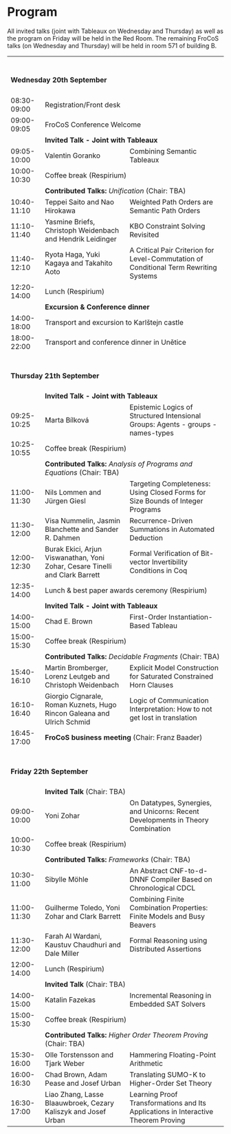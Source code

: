 # Program

All invited talks (joint with Tableaux on Wednesday and Thursday) as well as the program on Friday will be held in the Red Room.
The remaining FroCoS talks (on Wednesday and Thursday) will be held in room 571 of building B.

<table>
  <tbody>
  <tr>
    <td colspan="3"><span> <br><h4>Wednesday 20th September</h4></span></td>
  </tr>

  <tr>
     <td><span class="ptime">08:30-09:00</span></td>
     <td colspan="2"><span class="pevent">Registration/Front desk</span></td>
  </tr>

  <tr>
     <td><span class="ptime">09:00-09:05</span></td>
     <td colspan="2"><span class="pevent">FroCoS Conference Welcome</span></td>
  </tr>

  <tr>
    <td ></td>
    <td  colspan="2"><b>Invited Talk - Joint with Tableaux</b></td>
  </tr>

  <tr>
     <td><span class="ptime">09:05-10:00</span></td>
     <td><span class="pauthors">Valentin Goranko <br/></span></td>
     <td><span class="ptitle"> Combining Semantic Tableaux</span></td>
  </tr>
  <tr>
     <td><span class="ptime">10:00-10:30</span></td>
     <td colspan="2"><span class="pevent">Coffee break (Respirium)</span></td>
  </tr>

  <tr>
    <td ></td>
    <td  colspan="2"><b>Contributed Talks:</b> <i>Unification</i> (Chair: TBA)</td>
  </tr>

  <tr>
     <td><span class="ptime">10:40-11:10</span></td>
     <td><span class="pauthors">Teppei Saito and Nao Hirokawa</span></td>
     <td><span class="ptitle">Weighted Path Orders are Semantic Path Orders</span></td>
  </tr>

  <tr>
     <td><span class="ptime">11:10-11:40</span></td>
     <td><span class="pauthors">Yasmine Briefs, Christoph Weidenbach and Hendrik Leidinger</span></td>
     <td><span class="ptitle">KBO Constraint Solving Revisited</span></td>
  </tr>

  <tr>
     <td><span class="ptime">11:40-12:10</span></td>
     <td><span class="pauthors">Ryota Haga, Yuki Kagaya and Takahito Aoto</span></td>
     <td><span class="ptitle">A Critical Pair Criterion for Level-Commutation of Conditional Term Rewriting Systems</span></td>
  </tr>

  <tr>
     <td><span class="ptime">12:20-14:00</span></td>
     <td colspan="2"><span class="pevent">Lunch (Respirium)</span></td>
  </tr>
  <tr>
    <td ></td>
    <td  colspan="2"><b>Excursion &amp; Conference dinner</b></td>
  </tr>
  <tr>
     <td><span class="ptime">14:00-18:00</span></td>
     <td colspan="2"><span class="ptitle">Transport and excursion to Karlštejn castle</span></td>
  </tr>
  <tr>
     <td><span class="ptime">18:00-22:00</span></td>
     <td colspan="2"><span class="ptitle">Transport and conference dinner in Unětice</span></td>
  </tr>

  <tr>
    <td colspan="3"><span> <br><h4>Thursday 21th September</h4></span></td>
  </tr>

  <tr>
    <td ></td>
    <td  colspan="2"><b>Invited Talk - Joint with Tableaux</b></td>
  </tr>

  <tr>
     <td><span class="ptime">09:25-10:25</span></td>
     <td><span class="pauthors">Marta Bílková <br/></span></td>
     <td><span class="ptitle">Epistemic Logics of Structured Intensional Groups: Agents - groups - names-types</span></td>
  </tr>

  <tr>
     <td><span class="ptime">10:25-10:55</span></td>
     <td colspan="2"><span class="pevent">Coffee break (Respirium)</span></td>
  </tr>

  <tr>
     <td><span class="ptime"></span></td>
    <td  colspan="2"><b>Contributed Talks:</b> <i>Analysis of Programs and Equations</i> (Chair: TBA)</td>
  </tr>

  <tr>
     <td><span class="ptime">11:00-11:30</span></td>
     <td><span class="pauthors">Nils Lommen and Jürgen Giesl</span></td>
     <td><span class="ptitle">Targeting Completeness: Using Closed Forms for Size Bounds of Integer Programs</span></td>
  </tr>

  <tr>
     <td><span class="ptime">11:30-12:00</span></td>
     <td><span class="pauthors">Visa Nummelin, Jasmin Blanchette and Sander R. Dahmen</span></td>
     <td><span class="ptitle">Recurrence-Driven Summations in Automated Deduction</span></td>
  </tr>

  <tr>
     <td><span class="ptime">12:00-12:30</span></td>
     <td><span class="pauthors">Burak Ekici, Arjun Viswanathan, Yoni Zohar, Cesare Tinelli and Clark Barrett</span></td>
     <td><span class="ptitle">Formal Verification of Bit-vector Invertibility Conditions in Coq</span></td>
  </tr>

  <tr>
     <td><span class="ptime">12:35-14:00</span></td>
     <td colspan="2"><span class="pevent">Lunch &amp; best paper awards ceremony (Respirium) </span></td>
  </tr>

  <tr>
    <td ></td>
    <td  colspan="2"><b>Invited Talk - Joint with Tableaux</b></td>
  </tr>

  <tr>
     <td><span class="ptime">14:00-15:00</span></td>
     <td><span class="pauthors">Chad E. Brown <br/></span></td>
     <td><span class="ptitle"> First-Order Instantiation-Based Tableau</span></td>
  </tr>
  <tr>
     <td><span class="ptime">15:00-15:30</span></td>
     <td colspan="2"><span class="pevent">Coffee break (Respirium)</span></td>
  </tr>
  <tr>
    <td ></td>
    <td  colspan="2"><b>Contributed Talks:</b> <i>Decidable Fragments</i> (Chair: TBA)</td>
  </tr>

  <tr>
     <td><span class="ptime">15:40-16:10</span></td>
     <td><span class="pauthors">Martin Bromberger, Lorenz Leutgeb and Christoph Weidenbach</span></td>
     <td><span class="ptitle">Explicit Model Construction for Saturated Constrained Horn Clauses</span></td>
  </tr>

  <tr>
     <td><span class="ptime">16:10-16:40</span></td>
     <td><span class="pauthors">Giorgio Cignarale, Roman Kuznets, Hugo Rincon Galeana and Ulrich Schmid</span></td>
     <td><span class="ptitle">Logic of Communication Interpretation: How to not get lost in translation</span></td>
  </tr>

  <tr>
     <td><span class="ptime">16:45-17:00</span></td>
     <td colspan="2"><span class="pevent"><b>FroCoS business meeting</b> (Chair: Franz Baader)</span></td>
  </tr>

  <tr>
    <td colspan="3"><span> <br><h4>Friday 22th September</h4></span></td>
  </tr>

  <tr>
    <td ></td>
    <td  colspan="2"><b>Invited Talk</b> (Chair: TBA)</td>
  </tr>

  <tr>
     <td><span class="ptime">09:00-10:00</span></td>
     <td><span class="pauthors">Yoni Zohar</span></td>
     <td><span class="ptitle">On Datatypes, Synergies, and Unicorns: Recent Developments in Theory Combination</span></td>
  </tr>

  <tr>
     <td><span class="ptime">10:00-10:30</span></td>
     <td colspan="2"><span class="pevent">Coffee break (Respirium)</span></td>
  </tr>

  <tr>
    <td ></td>
    <td  colspan="2"><b>Contributed Talks:</b> <i>Frameworks</i> (Chair: TBA)</td>
  </tr>

  <tr>
     <td><span class="ptime">10:30-11:00</span></td>
     <td><span class="pauthors">Sibylle Möhle</span></td>
     <td><span class="ptitle">An Abstract CNF-to-d-DNNF Compiler Based on Chronological CDCL</span></td>
  </tr>

  <tr>
     <td><span class="ptime">11:00-11:30</span></td>
     <td><span class="pauthors">Guilherme Toledo, Yoni Zohar and Clark Barrett</span></td>
     <td><span class="ptitle">Combining Finite Combination Properties: Finite Models and Busy Beavers</span></td>
  </tr>

  <tr>
     <td><span class="ptime">11:30-12:00</span></td>
     <td><span class="pauthors">Farah Al Wardani, Kaustuv Chaudhuri and Dale Miller</span></td>
     <td><span class="ptitle">Formal Reasoning using Distributed Assertions</span></td>
  </tr>

  <tr>
     <td><span class="ptime">12:00-14:00</span></td>
     <td colspan="2"><span class="pevent">Lunch (Respirium) </span></td>
  </tr>

  <tr>
    <td ></td>
    <td  colspan="2"><b>Invited Talk</b> (Chair: TBA)</td>
  </tr>

  <tr>
     <td><span class="ptime">14:00-15:00</span></td>
     <td><span class="pauthors">Katalin Fazekas</span></td>
     <td><span class="ptitle">Incremental Reasoning in Embedded SAT Solvers</span></td>
  </tr>

  <tr>
     <td><span class="ptime">15:00-15:30</span></td>
     <td colspan="2"><span class="pevent">Coffee break (Respirium)</span></td>
  </tr>

  <tr>
    <td ></td>
    <td  colspan="2"><b>Contributed Talks:</b> <i>Higher Order Theorem Proving</i> (Chair: TBA)</td>
  </tr>

  <tr>
     <td><span class="ptime">15:30-16:00</span></td>
     <td><span class="pauthors">Olle Torstensson and Tjark Weber</span></td>
     <td><span class="ptitle">Hammering Floating-Point Arithmetic</span></td>
  </tr>

  <tr>
     <td><span class="ptime">16:00-16:30</span></td>
     <td><span class="pauthors">Chad Brown, Adam Pease and Josef Urban</span></td>
     <td><span class="ptitle">Translating SUMO-K to Higher-Order Set Theory</span></td>
  </tr>

  <tr>
     <td><span class="ptime">16:30-17:00</span></td>
     <td><span class="pauthors">Liao Zhang, Lasse Blaauwbroek, Cezary Kaliszyk and Josef Urban</span></td>
     <td><span class="ptitle">Learning Proof Transformations and Its Applications in Interactive Theorem Proving</span></td>
  </tr>

  </tbody>
</table>


